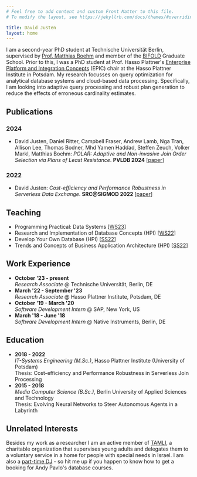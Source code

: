 ```yaml
---
# Feel free to add content and custom Front Matter to this file.
# To modify the layout, see https://jekyllrb.com/docs/themes/#overriding-theme-defaults

title: David Justen
layout: home
---
```


I am a second-year PhD student at Technische Universität Berlin, supervised by [Prof. Matthias Boehm](https://mboehm7.github.io) and member of the [BIFOLD](https://www.bifold.berlin) Graduate School. 
Prior to this, I was a PhD student at Prof. Hasso Plattner's [Enterprise Platform and Integration Concepts](https://hpi.de/plattner/home.html) (EPIC) chair at the Hasso Plattner Institute in Potsdam.
My research focusses on query optimization for analytical database systems and cloud-based data processing. 
Specifically, I am looking into adaptive query processing and robust plan generation to reduce the effects of erroneous cardinality estimates.

## Publications

### 2024

- David Justen, Daniel Ritter, Campbell Fraser, Andrew Lamb, Nga Tran, Allison Lee, Thomas Bodner, Mhd Yamen Haddad, Steffen Zeuch, Volker Markl, Matthias Boehm: _POLAR: Adaptive and Non-invasive Join Order Selection via Plans of Least Resistance_. __PVLDB 2024__ [[paper](assets/p1185-justen.pdf)]

### 2022

- David Justen: _Cost-efficiency and Performance Robustness in Serverless Data Exchange_. __SRC@SIGMOD 2022__ [[paper](assets/3514221.3520248.pdf)]

## Teaching

- Programming Practical: Data Systems [[WS23](https://mboehm7.github.io/teaching/ws2324_ppds/index.htm)]
- Research and Implementation of Database Concepts (HPI) [[WS22](https://hpi.de/plattner/teaching/archive/winter-term-2022-23/research-and-implementation-of-database-concepts.html)]
- Develop Your Own Database (HPI) [[SS22](https://hpi.de/plattner/teaching/archive/summer-term-2022/develop-your-own-database.html)] 
- Trends and Concepts of Business Application Architecture (HPI) [[SS22](https://hpi.de/plattner/teaching/archive/summer-term-2022/trends-and-concepts-of-business-application-architecture.html)]

## Work Experience

- __October '23 - present__  
  _Research Associate_ @ Technische Universität, Berlin, DE
- __March '22 - September '23__  
  _Research Associate_ @ Hasso Plattner Institute, Potsdam, DE
- __October '19 - March '20__  
  _Software Development Intern_ @ SAP, New York, US
- __March '18 - June '18__  
  _Software Development Intern_ @ Native Instruments, Berlin, DE

## Education

- __2018 - 2022__  
  _IT-Systems Engineering (M.Sc.)_, Hasso Plattner Institute (University of Potsdam)  
  Thesis: Cost-efficiency and Performance Robustness in Serverless Join Processing
- __2015 - 2018__  
  _Media Computer Science (B.Sc.)_, Berlin University of Applied Sciences and Technology  
  Thesis: Evolving Neural Networks to Steer Autonomous Agents in a Labyrinth

## Unrelated Interests

Besides my work as a researcher I am an active member of [TAMLI](https://tamli.de), a charitable organization that supervises young adults and delegates them to a voluntary service in a home for people with special needs in Israel. I am also a [part-time DJ](https://soundcloud.com/oshky) - so hit me up if you happen to know how to get a booking for Andy Pavlo's database courses.

